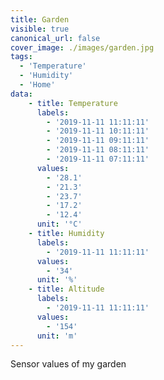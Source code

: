 ```yaml
---
title: Garden
visible: true
canonical_url: false
cover_image: ./images/garden.jpg
tags: 
  - 'Temperature' 
  - 'Humidity'
  - 'Home'
data:
    - title: Temperature
      labels: 
        - '2019-11-11 11:11:11'
        - '2019-11-11 10:11:11'
        - '2019-11-11 09:11:11'
        - '2019-11-11 08:11:11'
        - '2019-11-11 07:11:11'
      values: 
        - '28.1'
        - '21.3'
        - '23.7'
        - '17.2'
        - '12.4'
      unit: '°C'
    - title: Humidity
      labels: 
        - '2019-11-11 11:11:11'
      values: 
        - '34'
      unit: '%'
    - title: Altitude
      labels: 
        - '2019-11-11 11:11:11'
      values: 
        - '154'
      unit: 'm'
---
```


Sensor values of my garden
